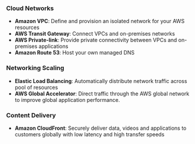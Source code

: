 ### Cloud Networks
* **Amazon VPC**: Define and provision an isolated network  for your AWS resources
* **AWS Transit Gateway**: Connect VPCs and on-premises networks
* **AWS Private-link**: Provide private connectivity between VPCs and on-premises applications
* **Amazon Route 53**: Host your own managed DNS

### Networking Scaling
* **Elastic Load Balancing**: Automatically distribute network traffic across pool of resources
* **AWS Global Accelerator**: Direct traffic through the AWS global network to improve global application performance.

### Content Delivery
* **Amazon CloudFront**: Securely deliver data, videos and applications to customers globally with low latency and high
transfer speeds